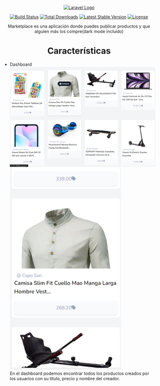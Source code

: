 <p align="center"><a href="https://laravel.com" target="_blank"><img src="https://raw.githubusercontent.com/laravel/art/master/logo-lockup/5%20SVG/2%20CMYK/1%20Full%20Color/laravel-logolockup-cmyk-red.svg" width="400" alt="Laravel Logo"></a></p>

<p align="center">
<a href="https://travis-ci.org/laravel/framework"><img src="https://travis-ci.org/laravel/framework.svg" alt="Build Status"></a>
<a href="https://packagist.org/packages/laravel/framework"><img src="https://img.shields.io/packagist/dt/laravel/framework" alt="Total Downloads"></a>
<a href="https://packagist.org/packages/laravel/framework"><img src="https://img.shields.io/packagist/v/laravel/framework" alt="Latest Stable Version"></a>
<a href="https://packagist.org/packages/laravel/framework"><img src="https://img.shields.io/packagist/l/laravel/framework" alt="License"></a>
</p>

<p align="center">Marketplace es una aplicación donde puedes publicar productos y que alguien más los compre(dark mode incluido)</p>

<h1 align="center">Características</h1>

<ul>

<li >Dashboard<br>
<img src="./readmeFiles/dashboardProductosEscritorio.PNG"alt="Login"/><br>
<img style="center" src="./readmeFiles/dashboardProductosCelular.PNG"alt="Login"/><br>En el dashboard podemos encontrar todos los productos creados por los usuarios con su titulo, precio y nombre del creador.
</li>
<br>

<ul>

